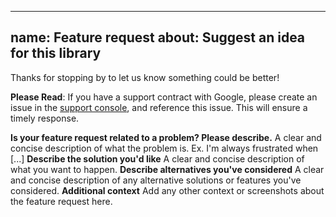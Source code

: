 ---
name: Feature request
about: Suggest an idea for this library
 ---
Thanks for stopping by to let us know something could be better!

**Please Read**: If you have a support contract with Google, please create an issue in the [support console](https://cloud.google.com/support/), and reference this issue. This will ensure a timely response.

 **Is your feature request related to a problem? Please describe.**
A clear and concise description of what the problem is. Ex. I'm always frustrated when [...]
 **Describe the solution you'd like**
A clear and concise description of what you want to happen.
 **Describe alternatives you've considered**
A clear and concise description of any alternative solutions or features you've considered.
 **Additional context**
Add any other context or screenshots about the feature request here.
